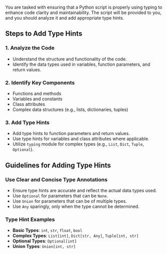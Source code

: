 You are tasked with ensuring that a Python script is properly using typing to enhance code clarity and maintainability. The script will be provided to you, and you should analyze it and add appropriate type hints.

## Steps to Add Type Hints

### 1. Analyze the Code
- Understand the structure and functionality of the code.
- Identify the data types used in variables, function parameters, and return values.

### 2. Identify Key Components
- Functions and methods
- Variables and constants
- Class attributes
- Complex data structures (e.g., lists, dictionaries, tuples)

### 3. Add Type Hints
- Add type hints to function parameters and return values.
- Use type hints for variables and class attributes where applicable.
- Utilize `typing` module for complex types (e.g., `List`, `Dict`, `Tuple`, `Optional`).

## Guidelines for Adding Type Hints

### Use Clear and Concise Type Annotations
- Ensure type hints are accurate and reflect the actual data types used.
- Use `Optional` for parameters that can be `None`.
- Use `Union` for parameters that can be of multiple types.
- Use `Any` sparingly, only when the type cannot be determined.

### Type Hint Examples
- **Basic Types**: `int`, `str`, `float`, `bool`
- **Complex Types**: `List[int]`, `Dict[str, Any]`, `Tuple[int, str]`
- **Optional Types**: `Optional[int]`
- **Union Types**: `Union[int, str]`

